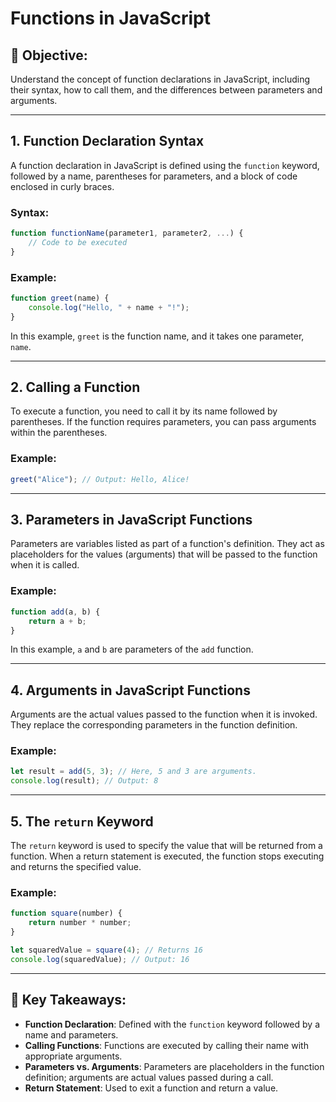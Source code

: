 # Functions in JavaScript

## 🎯 Objective:
Understand the concept of function declarations in JavaScript, including their syntax, how to call them, and the differences between parameters and arguments.

---

## **1. Function Declaration Syntax**
A function declaration in JavaScript is defined using the `function` keyword, followed by a name, parentheses for parameters, and a block of code enclosed in curly braces.

### Syntax:
```javascript
function functionName(parameter1, parameter2, ...) {
    // Code to be executed
}
```

### Example:
```javascript
function greet(name) {
    console.log("Hello, " + name + "!");
}
```

In this example, `greet` is the function name, and it takes one parameter, `name`.

---

## **2. Calling a Function**
To execute a function, you need to call it by its name followed by parentheses. If the function requires parameters, you can pass arguments within the parentheses.

### Example:
```javascript
greet("Alice"); // Output: Hello, Alice!
```

---

## **3. Parameters in JavaScript Functions**
Parameters are variables listed as part of a function's definition. They act as placeholders for the values (arguments) that will be passed to the function when it is called.

### Example:
```javascript
function add(a, b) {
    return a + b;
}
```
In this example, `a` and `b` are parameters of the `add` function.

---

## **4. Arguments in JavaScript Functions**
Arguments are the actual values passed to the function when it is invoked. They replace the corresponding parameters in the function definition.

### Example:
```javascript
let result = add(5, 3); // Here, 5 and 3 are arguments.
console.log(result); // Output: 8
```

---

## **5. The `return` Keyword**
The `return` keyword is used to specify the value that will be returned from a function. When a return statement is executed, the function stops executing and returns the specified value.

### Example:
```javascript
function square(number) {
    return number * number;
}

let squaredValue = square(4); // Returns 16
console.log(squaredValue); // Output: 16
```

---

## 🌟 Key Takeaways:
- **Function Declaration**: Defined with the `function` keyword followed by a name and parameters.
- **Calling Functions**: Functions are executed by calling their name with appropriate arguments.
- **Parameters vs. Arguments**: Parameters are placeholders in the function definition; arguments are actual values passed during a call.
- **Return Statement**: Used to exit a function and return a value.
